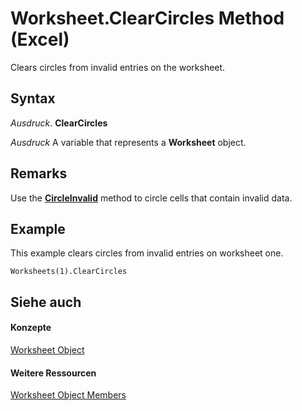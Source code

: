 
# Worksheet.ClearCircles Method (Excel)

Clears circles from invalid entries on the worksheet.


## Syntax

 _Ausdruck_. **ClearCircles**

 _Ausdruck_ A variable that represents a **Worksheet** object.


## Remarks

Use the  **[CircleInvalid](d0e697a4-0c8a-bf2a-06a1-e162696a64dd.md)** method to circle cells that contain invalid data.


## Example

This example clears circles from invalid entries on worksheet one.


```
Worksheets(1).ClearCircles
```


## Siehe auch


#### Konzepte


[Worksheet Object](182b705e-854a-81cc-a4b0-59b942de55ae.md)
#### Weitere Ressourcen


[Worksheet Object Members](http://msdn.microsoft.com/library/f8c1afea-1a1c-f5e4-37e3-52c434c8c157%28Office.15%29.aspx)